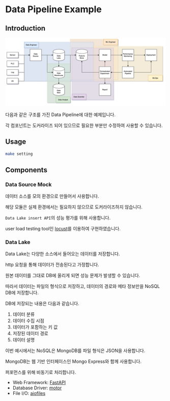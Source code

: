 # Data Pipeline Example

## Introduction

![Pipeline Structure](./doc/images/readme_pipeline.jpg)

다음과 같은 구조를 가진 Data Pipeline에 대한 예제입니다.

각 컴포넌트는 도커라이즈 되어 있으므로 필요한 부분만 수정하여 사용할 수 있습니다.

## Usage

```bash
make setting
```

## Components

### Data Source Mock

데이터 소스를 모의 환경으로 만들어서 사용합니다.

해당 모듈은 실제 환경에서는 필요하지 않으므로 도커라이즈하지 않습니다.

`Data Lake insert API`의 성능 평가를 위해 사용합니다.

user load testing tool인 [locust](https://locust.io/)를 이용하여 구현하였습니다.

### Data Lake

Data Lake는 다양한 소스에서 들어오는 데이터를 저장합니다.

http 요청을 통해 데이터가 전송된다고 가정합니다.

원본 데이터를 그대로 DB에 올리게 되면 성능 문제가 발생할 수 있습니다.

따라서 데이터는 파일의 형식으로 저장하고, 데이터의 경로와 메타 정보만을 NoSQL DB에 저장합니다.

DB에 저장되는 내용은 다음과 같습니다.

1. 데이터 분류
2. 데이터 수집 시점
3. 데이터가 포함하는 키 값
4. 저장된 데이터 경로
5. 데이터 설명

이번 예시에서는 NoSQL은 MongoDB를 파일 형식은 JSON을 사용합니다.

MongoDB는 웹 기반 인터페이스인 Mongo Express와 함께 사용합니다.

퍼포먼스를 위해 비동기로 처리합니다.

- Web Framework: [FastAPI](https://github.com/tiangolo/fastapi)
- Database Driver: [motor](https://github.com/mongodb/motor)
- File I/O: [aiofiles](https://github.com/Tinche/aiofiles/)